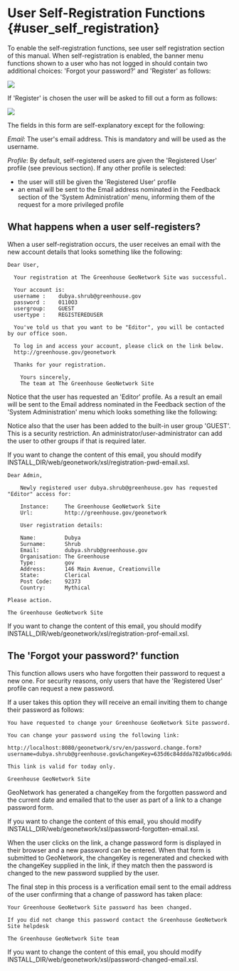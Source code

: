 # User Self-Registration Functions {#user_self_registration}

To enable the self-registration functions, see user self registration section of this manual. When self-registration is enabled, the banner menu functions shown to a user who has not logged in should contain two additional choices: 'Forgot your password?' and 'Register' as follows:

![](usr-banner-functions.png)

If 'Register' is chosen the user will be asked to fill out a form as follows:

![](usr-self-registration-form.png)

The fields in this form are self-explanatory except for the following:

*Email*: The user's email address. This is mandatory and will be used as the username.

*Profile*: By default, self-registered users are given the 'Registered User' profile (see previous section). If any other profile is selected:

-   the user will still be given the 'Registered User' profile
-   an email will be sent to the Email address nominated in the Feedback section of the 'System Administration' menu, informing them of the request for a more privileged profile

## What happens when a user self-registers?

When a user self-registration occurs, the user receives an email with the new account details that looks something like the following:

    Dear User,

      Your registration at The Greenhouse GeoNetwork Site was successful.

      Your account is:
      username :    dubya.shrub@greenhouse.gov
      password :    0110O3
      usergroup:    GUEST
      usertype :    REGISTEREDUSER

      You've told us that you want to be "Editor", you will be contacted by our office soon.

      To log in and access your account, please click on the link below.
      http://greenhouse.gov/geonetwork

      Thanks for your registration.

        Yours sincerely,
        The team at The Greenhouse GeoNetwork Site

Notice that the user has requested an 'Editor' profile. As a result an email will be sent to the Email address nominated in the Feedback section of the 'System Administration' menu which looks something like the following:

Notice also that the user has been added to the built-in user group 'GUEST'. This is a security restriction. An administrator/user-administrator can add the user to other groups if that is required later.

If you want to change the content of this email, you should modify INSTALL_DIR/web/geonetwork/xsl/registration-pwd-email.xsl.

    Dear Admin,     

        Newly registered user dubya.shrub@greenhouse.gov has requested "Editor" access for:

        Instance:     The Greenhouse GeoNetwork Site
        Url:          http://greenhouse.gov/geonetwork

        User registration details:

        Name:         Dubya
        Surname:      Shrub
        Email:        dubya.shrub@greenhouse.gov
        Organisation: The Greenhouse
        Type:         gov
        Address:      146 Main Avenue, Creationville
        State:        Clerical
        Post Code:    92373 
        Country:      Mythical

    Please action.

    The Greenhouse GeoNetwork Site

If you want to change the content of this email, you should modify INSTALL_DIR/web/geonetwork/xsl/registration-prof-email.xsl.

## The 'Forgot your password?' function

This function allows users who have forgotten their password to request a new one. For security reasons, only users that have the 'Registered User' profile can request a new password.

If a user takes this option they will receive an email inviting them to change their password as follows:

    You have requested to change your Greenhouse GeoNetwork Site password.

    You can change your password using the following link:

    http://localhost:8080/geonetwork/srv/en/password.change.form?username=dubya.shrub@greenhouse.gov&changeKey=635d6c84ddda782a9b6ca9dda0f568b011bb7733

    This link is valid for today only.

    Greenhouse GeoNetwork Site

GeoNetwork has generated a changeKey from the forgotten password and the current date and emailed that to the user as part of a link to a change password form.

If you want to change the content of this email, you should modify INSTALL_DIR/web/geonetwork/xsl/password-forgotten-email.xsl.

When the user clicks on the link, a change password form is displayed in their browser and a new password can be entered. When that form is submitted to GeoNetwork, the changeKey is regenerated and checked with the changeKey supplied in the link, if they match then the password is changed to the new password supplied by the user.

The final step in this process is a verification email sent to the email address of the user confirming that a change of password has taken place:

    Your Greenhouse GeoNetwork Site password has been changed.

    If you did not change this password contact the Greenhouse GeoNetwork Site helpdesk

    The Greenhouse GeoNetwork Site team

If you want to change the content of this email, you should modify INSTALL_DIR/web/geonetwork/xsl/password-changed-email.xsl.
